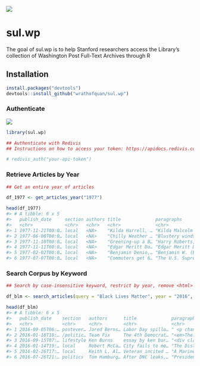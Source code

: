
<!-- README.md is generated from README.Rmd. Please edit that file -->

![](https://travis-ci.org/wrathofquan/sul.wp.svg?branch=master)

# sul.wp

<!-- badges: start -->
<!-- badges: end -->

The goal of sul.wp is to help Stanford researchers access the Library’s
collection of Washington Post Full-Text Archives through R

## Installation

``` r
install.packages("devtools")
devtools::install_github("wrathofquan/sul.wp")
```

### Authenticate

![](assets/redivis-api.gif)

``` r
library(sul.wp)

## Authenticate with Redivis
## Instructions on how to access your token: https://apidocs.redivis.com/authorization

# redivis_auth("your-api-token")
```

### Retrieve Articles by Year

``` r
## Get an entire year of articles

df_1977 <- get_articles_year("1977")

head(df_1977)
#> # A tibble: 6 x 5
#>   publish_date     section authors title             paragraphs                 
#>   <chr>            <chr>   <chr>   <chr>             <chr>                      
#> 1 1977-11-21T00:0… local   <NA>    "Kilda Harrell, … "Kilda Malcolm Harrell, 84…
#> 2 1977-06-08T00:0… local   <NA>    "Chilly Weather … "Blustery winds and unreas…
#> 3 1977-11-10T00:0… local   <NA>    "Greening-up a B… "Harry Roberts, Washington…
#> 4 1977-11-11T00:0… local   <NA>    "Edgar Meritt Do… "Edgar Meritt Douglass, 74…
#> 5 1977-02-02T00:0… local   <NA>    "Benjamin Denio,… "Benjamin W. (Ben) Denio, …
#> 6 1977-07-07T00:0… local   <NA>    "Commuters get 6… "The U.S. Supreme Court th…
```

### Search Corpus by Keyword

``` r
## Search by case-insensitive keyword, restrict by year, remove <html> formatting from articles

df_blm <- search_articles(query = "Black Lives Matter", year = "2016", strip_html = FALSE)

head(df_blm)
#> # A tibble: 6 x 5
#>   publish_date    section   authors      title             paragraphs           
#>   <chr>           <chr>     <chr>        <chr>             <chr>                
#> 1 2016-09-05T06:… postever… Jared Berns… Labor Day spillo… " <p channel=\"wp.co…
#> 2 2016-01-18T18:… /politic… Team Fix     The 4th Democrat… "<em>The complete tr…
#> 3 2016-09-15T07:… lifestyle Ken Burns    essay by ken bur… "<div class=\"inline…
#> 4 2016-01-14T19:… local     Robert McCa… City fails to me… "The District failed…
#> 5 2016-02-26T17:… local     Keith L. Al… Veteran incited … "A Marine war vetera…
#> 6 2016-07-26T21:… politics  Tom Hamburg… After DNC leaks,… "President Obama on …
```

<!-- What is special about using `README.Rmd` instead of just `README.md`? You can include R chunks like so: -->
<!-- ```{r cars} -->
<!-- summary(cars) -->
<!-- ``` -->
<!-- You'll still need to render `README.Rmd` regularly, to keep `README.md` up-to-date. `devtools::build_readme()` is handy for this. You could also use GitHub Actions to re-render `README.Rmd` every time you push. An example workflow can be found here: <https://github.com/r-lib/actions/tree/master/examples>. -->
<!-- You can also embed plots, for example: -->
<!-- ```{r pressure, echo = FALSE} -->
<!-- plot(pressure) -->
<!-- ``` -->
<!-- In that case, don't forget to commit and push the resulting figure files, so they display on GitHub and CRAN. -->
